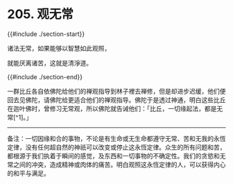 # 205. 观无常
{{#include ./section-start}}

诸法无常，如果能够以智慧如此观照，

就能厌离诸苦，这就是清淨道。

{{#include ./section-end}}

一群比丘各自依佛陀给他们的禅观指导到林子裡去禅修，但是却进步迟缓，他们便回去见佛陀，请佛陀给更适合他们的禅观指导。佛陀于是透过神通，明白这些比丘在迦叶佛时，曾修习无常观，所以佛陀就告诫他们：「比丘，一切缘起法，都是无常[^1]。」


---



备注：一切因缘和合的事物，不论是有生命或无生命都遵守无常、苦和无我的永恆定律，没有任何超自然的神祇可以改变或停止这永恆定律。众生的所有问题和苦，都根源于我们执着于瞬间的感觉，及东西和一切事物的不确定性。我们的贪慾和无常之间的冲突，造成精神或肉体的痛苦。明白观照这永恆定律的人，可以获得内心的和平与满足。

